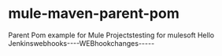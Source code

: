 # mule-maven-parent-pom
Parent Pom example for Mule Projectstesting for mulesoft
Hello Jenkinswebhooks----WEBhookchanges-----

